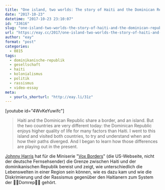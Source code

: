 ```yaml
---
title: "One island, two worlds: The story of Haiti and the Dominican Republic"
date: "2017-10-23"
datetime: "2017-10-23 23:10:07"
id: "33616"
slug: "one-island-two-worlds-the-story-of-haiti-and-the-dominican-republic"
url: "https://eay.cc/2017/one-island-two-worlds-the-story-of-haiti-and-the-dominican-republic/"
author: "eay"
format: "post"
categories:
  - 0815
tags:
  - dominikanische-republik
  - gesellschaft
  - haiti
  - kolonialismus
  - politik
  - rassismus
  - video-essay
meta:
  - yourls_shorturl: "http://eay.li/31z"
---
```


\[youtube id="4WvKeYuwifc"\]

> Haiti and the Dominican Republic share a border, and an island. But the two countries are very different today: the Dominican Republic enjoys higher quality of life for many factors than Haiti. I went to this island and visited both countries, to try and understand when and how their paths diverged. And I began to learn how those differences are playing out in the present.

[Johnny Harris](https://twitter.com/johnnywharris) hat für die Miniserie "[Vox Borders](https://www.vox.com/borders)" (die US-Webseite, nicht der deutsche Fernsehsender) die Grenze zwischen Haiti und der dominikanischen Republik bereist und zeigt, wie unterschiedlich die Lebenswelten in einer Region sein können, wie es dazu kam und wie die Diskrimierung und der Rassismus gegenüber den Haitianern zum System der ✌🏻Domrep✌🏻 gehört.
